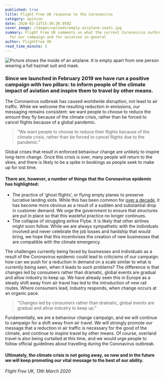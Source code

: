 ```yaml
---
published: true
title: Flight Free UK response to the Coronavirus
category: opinion
date: 2020-03-13T15:36:30.050Z
cover_image: /images/uploads/empty-airplane-seats.jpg
summary: Flight Free UK comments on what the current Coronavirus outbreak means
  for our campaign and for aviation in general
author: FlightFree UK
read_time_minute: 3
---
```

![Picture shows the inside of an airplane. It is empty apart from one person wearing a full hazmat suit and mask. ](/images/uploads/empty-airplane-seats.jpg)

### Since we launched in February 2019 we have run a positive campaign with two pillars: to inform people of the climate impact of aviation and inspire them to travel by other means.

The Coronavirus outbreak has caused worldwide disruption, not least to air traffic. While we welcome the resulting reduction in emissions, our messaging remains consistent: we want people to choose to reduce the amount they fly because of the climate crisis, rather than be forced to cancel flights because of a global pandemic.

> "We want people to choose to reduce their flights because of the climate crisis, rather than be forced to cancel flights due to the pandemic."

Global crises that result in enforced behaviour change are unlikely to inspire long-term change. Once this crisis is over, many people will return to the skies, and there is likely to be a spike in bookings as people seek to make up for lost time.

#### There are, however, a number of things that the Coronavirus epidemic has highlighted:

* The practice of ‘ghost flights’, or flying empty planes to preserve lucrative landing slots. While this has been common for [over a decade](https://www.thetimes.co.uk/article/planes-fly-empty-to-keep-slots-at-heathrow-6zndcnm3fwl), it has become more obvious as a result of a sudden and substantial drop in customer demand. We urge the government to ensure that structures are put in place so that this wasteful practice no longer continues.
* The collapse of struggling airline Flybe. It is likely that other airlines might soon follow. While we are always sympathetic with the individuals involved and never celebrate the job losses and hardship that would bring, we hope that this incentivises the creation of new businesses that are compatible with the climate emergency.

The challenges currently being faced by businesses and individuals as a result of the Coronavirus epidemic could lead to criticisms of our campaign: how can we push for a reduction in demand on a scale similar to what is currently being seen, when it leads to such problems? The difference is that changes led by consumers rather than dramatic, global events are gradual and allow industry to keep up. We have already seen this in Europe as a steady shift away from air travel has led to the introduction of new rail routes. Where consumers lead, industry responds, when change occurs at an organic pace.

> "Changes led by consumers rather than dramatic, global events are gradual and allow industry to keep up."

Fundamentally, we are a behaviour change campaign, and we will continue to campaign for a shift away from air travel. We will strongly promote our message that a reduction in air traffic is necessary for the good of the climate, and continue to inspire travel by other means. Of course, overland travel is also being curtailed at this time, and we would urge people to follow official guidelines about travelling during the Coronavirus outbreak.

#### Ultimately, the climate crisis is not going away, so now and in the future we will keep promoting our vital message to the best of our ability.

*Flight Free UK, 13th March 2020*